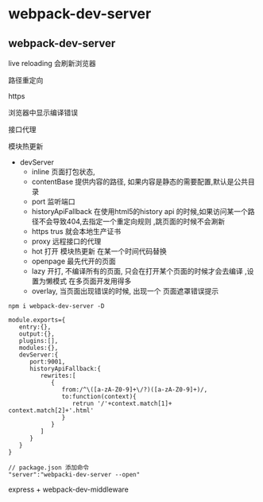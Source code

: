 # webpack-dev-server

##  webpack-dev-server

live reloading 会刷新浏览器

路径重定向

https

浏览器中显示编译错误

接口代理

模块热更新

* devServer
  * inline 页面打包状态,
  * contentBase 提供内容的路径, 如果内容是静态的需要配置,默认是公共目录
  * port 监听端口
  * historyApiFallback 在使用html5的history api 的时候,如果访问某一个路径不会导致404,去指定一个重定向规则 ,跳页面的时候不会涮新
  * https trus 就会本地生产证书
  * proxy 远程接口的代理
  * hot 打开 模块热更新 在某一个时间代码替换
  * openpage 最先代开的页面
  * lazy 开打, 不编译所有的页面, 只会在打开某个页面的时候才会去编译 ,设置为懒模式 在多页面开发用得多
  * overlay, 当页面出现错误的时候, 出现一个 页面遮罩错误提示

```text
npm i webpack-dev-server -D

module.exports={
   entry:{},
   output:{},
   plugins:[],
   modules:{},
   devServer:{
      port:9001,
      historyApiFallback:{
         rewrites:[
            {
               from:/^\([a-zA-Z0-9]+\/?)([a-zA-Z0-9]+)/,
               to:function(context){
                  retrun '/'+context.match[1]+  context.match[2]+'.html'
               }
            }
         ]
      }
   }
}
```

```text
// package.json 添加命令
"server":"webpacki-dev-server --open"
```

express + webpack-dev-middleware


